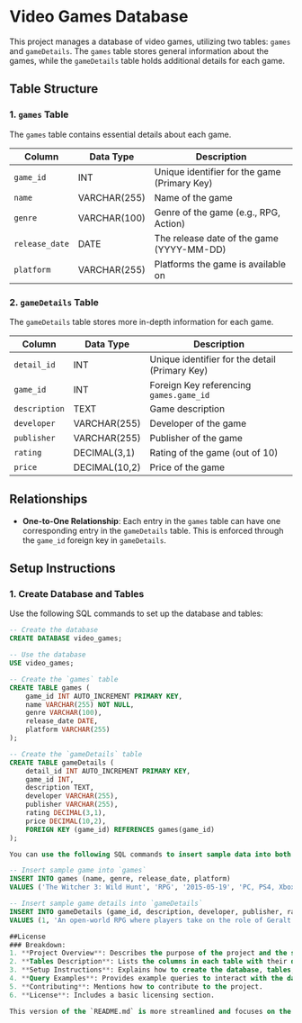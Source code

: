 # Video Games Database

This project manages a database of video games, utilizing two tables: `games` and `gameDetails`. The `games` table stores general information about the games, while the `gameDetails` table holds additional details for each game.

## Table Structure

### 1. `games` Table
The `games` table contains essential details about each game.

| Column         | Data Type     | Description                               |
|----------------|---------------|-------------------------------------------|
| `game_id`      | INT           | Unique identifier for the game (Primary Key) |
| `name`         | VARCHAR(255)  | Name of the game                         |
| `genre`        | VARCHAR(100)  | Genre of the game (e.g., RPG, Action)     |
| `release_date` | DATE          | The release date of the game (YYYY-MM-DD) |
| `platform`     | VARCHAR(255)  | Platforms the game is available on       |

### 2. `gameDetails` Table
The `gameDetails` table stores more in-depth information for each game.

| Column         | Data Type     | Description                                   |
|----------------|---------------|-----------------------------------------------|
| `detail_id`    | INT           | Unique identifier for the detail (Primary Key) |
| `game_id`      | INT           | Foreign Key referencing `games.game_id`       |
| `description`  | TEXT          | Game description                              |
| `developer`    | VARCHAR(255)  | Developer of the game                         |
| `publisher`    | VARCHAR(255)  | Publisher of the game                         |
| `rating`       | DECIMAL(3,1)  | Rating of the game (out of 10)                |
| `price`        | DECIMAL(10,2) | Price of the game                             |

## Relationships

- **One-to-One Relationship**: Each entry in the `games` table can have one corresponding entry in the `gameDetails` table. This is enforced through the `game_id` foreign key in `gameDetails`.

## Setup Instructions

### 1. Create Database and Tables
Use the following SQL commands to set up the database and tables:

```sql
-- Create the database
CREATE DATABASE video_games;

-- Use the database
USE video_games;

-- Create the `games` table
CREATE TABLE games (
    game_id INT AUTO_INCREMENT PRIMARY KEY,
    name VARCHAR(255) NOT NULL,
    genre VARCHAR(100),
    release_date DATE,
    platform VARCHAR(255)
);

-- Create the `gameDetails` table
CREATE TABLE gameDetails (
    detail_id INT AUTO_INCREMENT PRIMARY KEY,
    game_id INT,
    description TEXT,
    developer VARCHAR(255),
    publisher VARCHAR(255),
    rating DECIMAL(3,1),
    price DECIMAL(10,2),
    FOREIGN KEY (game_id) REFERENCES games(game_id)
);

You can use the following SQL commands to insert sample data into both tables:

-- Insert sample game into `games`
INSERT INTO games (name, genre, release_date, platform)
VALUES ('The Witcher 3: Wild Hunt', 'RPG', '2015-05-19', 'PC, PS4, Xbox One');

-- Insert sample game details into `gameDetails`
INSERT INTO gameDetails (game_id, description, developer, publisher, rating, price)
VALUES (1, 'An open-world RPG where players take on the role of Geralt of Rivia...', 'CD Projekt Red', 'CD Projekt', 9.5, 59.99);

##License
### Breakdown:
1. **Project Overview**: Describes the purpose of the project and the structure of the tables.
2. **Tables Description**: Lists the columns in each table with their data types and purpose.
3. **Setup Instructions**: Explains how to create the database, tables, and insert sample data.
4. **Query Examples**: Provides example queries to interact with the database.
5. **Contributing**: Mentions how to contribute to the project.
6. **License**: Includes a basic licensing section.

This version of the `README.md` is more streamlined and focuses on the essentials. Let me know if you'd like to adjust it further!
